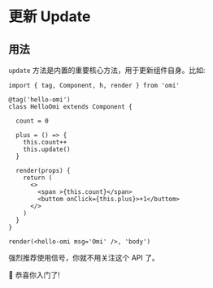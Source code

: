 # 更新 Update

## 用法

`update` 方法是内置的重要核心方法，用于更新组件自身。比如:


```tsx
import { tag, Component, h, render } from 'omi'

@tag('hello-omi')
class HelloOmi extends Component {

  count = 0
  
  plus = () => {
    this.count++
    this.update()
  }
  
  render(props) {
    return (
      <>
        <span >{this.count}</span>
        <buttom onClick={this.plus}>+1</buttom>
      </>
    )
  }
}

render(<hello-omi msg='Omi' />, 'body')
```

强烈推荐使用信号，你就不用关注这个 API 了。

🎉 恭喜你入门了! 